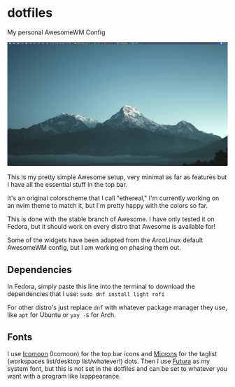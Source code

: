 # dotfiles
My personal AwesomeWM Config

![desktop](screenshots/desktop.png)

This is my pretty simple Awesome setup, very minimal as far as features but I have all the essential stuff in the top bar.

It's an original colorscheme that I call "ethereal," I'm currently working on an nvim theme to match it, but I'm pretty happy with the colors so far.

This is done with the stable branch of Awesome. I have only tested it on Fedora, but it should work on every distro that Awesome is available for!

Some of the widgets have been adapted from the ArcoLinux default AwesomeWM config, but I am working on phasing them out. 

## Dependencies

In Fedora, simply paste this line into the terminal to download the dependencies that I use:
```sudo dnf install light rofi ```

For other distro's just replace ```dnf``` with whatever package manager they use, like ```apt``` for Ubuntu or ```yay -S``` for Arch.

## Fonts

I use [Icomoon](https://icomoon.io/) (Icomoon) for the top bar icons and [Microns](https://www.s-ings.com/projects/microns-icon-font/) for the taglist (workspaces list/desktop list/whatever!) dots. Then I use [Futura](https://fonts.adobe.com/fonts/futura-pt) as my system font, but this is not set in the dotfiles and can be set to whatever you want with a program like lxappearance.
